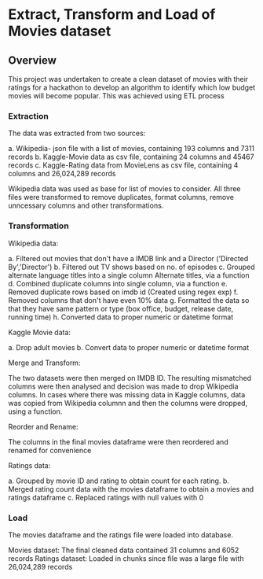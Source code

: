 # Extract, Transform and Load of Movies dataset

## Overview
This project was undertaken to create a clean dataset of movies with their ratings for a hackathon to develop an algorithm to identify which low budget movies will become popular. This was achieved using ETL process

### Extraction
The data was extracted from two sources:

a. Wikipedia- json file with a list of movies, containing 193 columns and 7311 records
b. Kaggle-Movie data as csv file, containing 24 columns and 45467 records
c. Kaggle-Rating data from MovieLens as csv file, containing 4 columns and 26,024,289 records 

Wikipedia data was used as base for list of movies to consider. All three files were transformed to remove duplicates, format columns, remove unncessary columns and other transformations.

### Transformation
Wikipedia data:

a. Filtered out movies that don't have a IMDB link and a Director ('Directed By','Director')
b. Filtered out TV shows based on no. of episodes 
c. Grouped alternate language titles into a single column Alternate titles, via a function
d. Combined duplicate columns into single column, via a function
e. Removed duplicate rows based on imdb id (Created using regex exp)
f. Removed columns that don't have even 10% data
g. Formatted the data so that they have same pattern or type (box office, budget, release date, running time) 
h. Converted data to proper numeric or datetime format

Kaggle Movie data:

a. Drop adult movies
b. Convert data to proper numeric or datetime format

Merge and Transform:

The two datasets were then merged on IMDB ID. The resulting mismatched columns were then analysed and decision was made to drop Wikipedia columns. In cases where there was missing data in Kaggle columns, data was copied from Wikipedia columnn and then the columns were dropped, using a function.

Reorder and Rename:

The columns in the final movies dataframe were then reordered and renamed for convenience

Ratings data:

a. Grouped by movie ID and rating to obtain count for each rating.
b. Merged rating count data with the movies dataframe to obtain a movies and ratings dataframe 
c. Replaced ratings with null values with 0

### Load
The movies dataframe and the ratings file were loaded into database.

Movies dataset: The final cleaned data contained 31 columns and 6052 records
Ratings dataset: Loaded in chunks since file was a large file with 26,024,289 records
